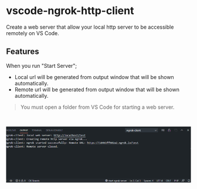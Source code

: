 # vscode-ngrok-http-client

Create a web server that allow your local http server to be accessible remotely on VS Code.

## Features

When you run "Start Server";
* Local url will be generated from output window that will be shown automatically.
* Remote url will be generated from output window that will be shown automatically.


> You must open a folder from VS Code for starting a web server.

<br />

![Preview](https://raw.githubusercontent.com/karamalhamoud/vscode-ngrok-client/master/demo.png)